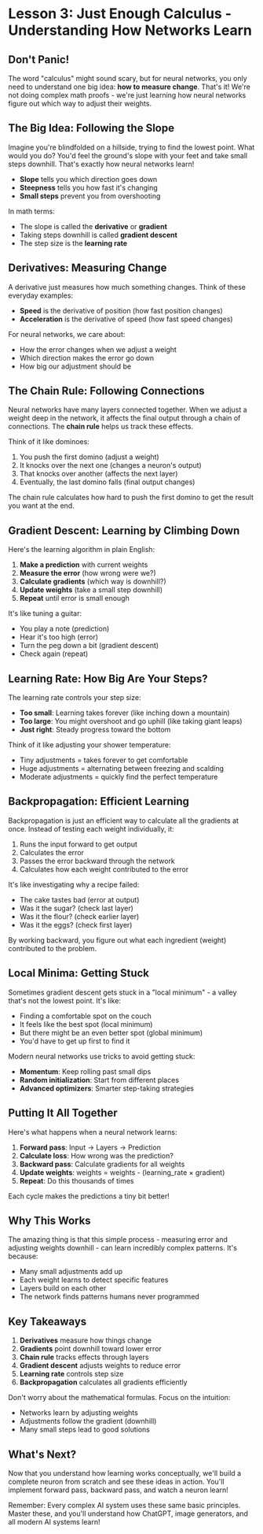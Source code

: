 # Lesson 3: Just Enough Calculus - Understanding How Networks Learn

## Don't Panic!

The word "calculus" might sound scary, but for neural networks, you only need to understand one big idea: **how to measure change**. That's it! We're not doing complex math proofs - we're just learning how neural networks figure out which way to adjust their weights.

## The Big Idea: Following the Slope

Imagine you're blindfolded on a hillside, trying to find the lowest point. What would you do? You'd feel the ground's slope with your feet and take small steps downhill. That's exactly how neural networks learn!

- **Slope** tells you which direction goes down
- **Steepness** tells you how fast it's changing
- **Small steps** prevent you from overshooting

In math terms:

- The slope is called the **derivative** or **gradient**
- Taking steps downhill is called **gradient descent**
- The step size is the **learning rate**

## Derivatives: Measuring Change

A derivative just measures how much something changes. Think of these everyday examples:

- **Speed** is the derivative of position (how fast position changes)
- **Acceleration** is the derivative of speed (how fast speed changes)

For neural networks, we care about:

- How the error changes when we adjust a weight
- Which direction makes the error go down
- How big our adjustment should be

## The Chain Rule: Following Connections

Neural networks have many layers connected together. When we adjust a weight deep in the network, it affects the final output through a chain of connections. The **chain rule** helps us track these effects.

Think of it like dominoes:

1. You push the first domino (adjust a weight)
2. It knocks over the next one (changes a neuron's output)
3. That knocks over another (affects the next layer)
4. Eventually, the last domino falls (final output changes)

The chain rule calculates how hard to push the first domino to get the result you want at the end.

## Gradient Descent: Learning by Climbing Down

Here's the learning algorithm in plain English:

1. **Make a prediction** with current weights
2. **Measure the error** (how wrong were we?)
3. **Calculate gradients** (which way is downhill?)
4. **Update weights** (take a small step downhill)
5. **Repeat** until error is small enough

It's like tuning a guitar:

- You play a note (prediction)
- Hear it's too high (error)
- Turn the peg down a bit (gradient descent)
- Check again (repeat)

## Learning Rate: How Big Are Your Steps?

The learning rate controls your step size:

- **Too small**: Learning takes forever (like inching down a mountain)
- **Too large**: You might overshoot and go uphill (like taking giant leaps)
- **Just right**: Steady progress toward the bottom

Think of it like adjusting your shower temperature:

- Tiny adjustments = takes forever to get comfortable
- Huge adjustments = alternating between freezing and scalding
- Moderate adjustments = quickly find the perfect temperature

## Backpropagation: Efficient Learning

Backpropagation is just an efficient way to calculate all the gradients at once. Instead of testing each weight individually, it:

1. Runs the input forward to get output
2. Calculates the error
3. Passes the error backward through the network
4. Calculates how each weight contributed to the error

It's like investigating why a recipe failed:

- The cake tastes bad (error at output)
- Was it the sugar? (check last layer)
- Was it the flour? (check earlier layer)
- Was it the eggs? (check first layer)

By working backward, you figure out what each ingredient (weight) contributed to the problem.

## Local Minima: Getting Stuck

Sometimes gradient descent gets stuck in a "local minimum" - a valley that's not the lowest point. It's like:

- Finding a comfortable spot on the couch
- It feels like the best spot (local minimum)
- But there might be an even better spot (global minimum)
- You'd have to get up first to find it

Modern neural networks use tricks to avoid getting stuck:

- **Momentum**: Keep rolling past small dips
- **Random initialization**: Start from different places
- **Advanced optimizers**: Smarter step-taking strategies

## Putting It All Together

Here's what happens when a neural network learns:

1. **Forward pass**: Input → Layers → Prediction
2. **Calculate loss**: How wrong was the prediction?
3. **Backward pass**: Calculate gradients for all weights
4. **Update weights**: weights = weights - (learning_rate × gradient)
5. **Repeat**: Do this thousands of times

Each cycle makes the predictions a tiny bit better!

## Why This Works

The amazing thing is that this simple process - measuring error and adjusting weights downhill - can learn incredibly complex patterns. It's because:

- Many small adjustments add up
- Each weight learns to detect specific features
- Layers build on each other
- The network finds patterns humans never programmed

## Key Takeaways

1. **Derivatives** measure how things change
2. **Gradients** point downhill toward lower error
3. **Chain rule** tracks effects through layers
4. **Gradient descent** adjusts weights to reduce error
5. **Learning rate** controls step size
6. **Backpropagation** calculates all gradients efficiently

Don't worry about the mathematical formulas. Focus on the intuition:

- Networks learn by adjusting weights
- Adjustments follow the gradient (downhill)
- Many small steps lead to good solutions

## What's Next?

Now that you understand how learning works conceptually, we'll build a complete neuron from scratch and see these ideas in action. You'll implement forward pass, backward pass, and watch a neuron learn!

Remember: Every complex AI system uses these same basic principles. Master these, and you'll understand how ChatGPT, image generators, and all modern AI systems learn!
